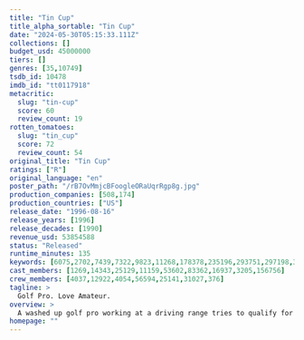 ```yaml
---
title: "Tin Cup"
title_alpha_sortable: "Tin Cup"
date: "2024-05-30T05:15:33.111Z"
collections: []
budget_usd: 45000000
tiers: []
genres: [35,10749]
tsdb_id: 10478
imdb_id: "tt0117918"
metacritic:
  slug: "tin-cup"
  score: 60
  review_count: 19
rotten_tomatoes:
  slug: "tin_cup"
  score: 72
  review_count: 54
original_title: "Tin Cup"
ratings: ["R"]
original_language: "en"
poster_path: "/rB7OvMmjcBFoogleORaUqrRgp8g.jpg"
production_companies: [508,174]
production_countries: ["US"]
release_date: "1996-08-16"
release_years: [1996]
release_decades: [1990]
revenue_usd: 53854588
status: "Released"
runtime_minutes: 135
keywords: [6075,2702,7439,7322,9823,11268,178378,235196,293751,297198,302670,303291,303292,304947,309176,328579,328580]
cast_members: [1269,14343,25129,11159,53602,83362,16937,3205,156756]
crew_members: [4037,12922,4054,56594,25141,31027,376]
tagline: >
  Golf Pro. Love Amateur.
overview: >
  A washed up golf pro working at a driving range tries to qualify for the US Open in order to win the heart of his succesful rival's girlfriend.
homepage: ""
---
```


